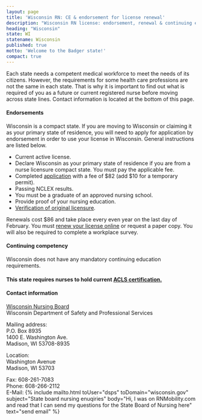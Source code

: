 ```yaml
---
layout: page
title: 'Wisconsin RN: CE & endorsement for license renewal'
description: "Wisconsin RN license: endorsement, renewal & continuing education essentials. Stay informed & meet nursing requirements."
heading: "Wisconsin"
state: WI
statename: Wisconsin
published: true
motto: 'Welcome to the Badger state!'
compact: true
---
```


Each state needs a competent medical workforce to meet the needs of its citizens. However, the requirements for some health care professions are not the same in each state. That is why it is important to find out what is required of you as a future or current registered nurse before moving across state lines. Contact information is located at the bottom of this page.

#### Endorsements

Wisconsin is a compact state. If you are moving to Wisconsin or claiming it as your primary state of residence, you will need to apply for application by endorsement in order to use your license in Wisconsin. General instructions are listed below.

*   Current active license.
*   Declare Wisconsin as your primary state of residence if you are from a nurse licensure compact state. You must pay the applicable fee.
*   Completed [application](https://dsps.wi.gov/Credentialing/Business/fm1681.pdf) with a fee of $82 (add $10 for a temporary permit).
*   Passing NCLEX results.
*   You must be a graduate of an approved nursing school.
*   Provide proof of your nursing education.
*   [Verification of original licensure](https://dsps.wi.gov/Credentialing/Business/fm373.pdf).

Renewals cost $86 and take place every even year on the last day of February. You must [renew your license online](https://online.drl.wi.gov/UserLogin.aspx) or request a paper copy. You will also be required to complete a workplace survey.

#### Continuing competency

Wisconsin does not have any mandatory continuing education requirements.

#### This state requires nurses to hold current [ACLS certification.](https://www.acls.net/wisconsin-acls-pals-bls)

#### Contact information

[Wisconsin Nursing Board](https://dsps.wi.gov/pages/BoardsCouncils/Nursing/Default.aspx)  
Wisconsin Department of Safety and Professional Services

Mailing address:  
P.O. Box 8935  
1400 E. Washington Ave.  
Madison, WI 53708-8935

Location:  
Washington Avenue  
Madison, WI 53703  

Fax: 608-261-7083  
Phone: 608-266-2112  
E-Mail: {% include mailto.html
      toUser="dsps"
      toDomain="wisconsin.gov"
      subject="State board nursing enuqiries"
      body="Hi, I was on RNMobility.com and read that I can send my questions for the State Board of Nursing here"
      text="send email"
    %}
